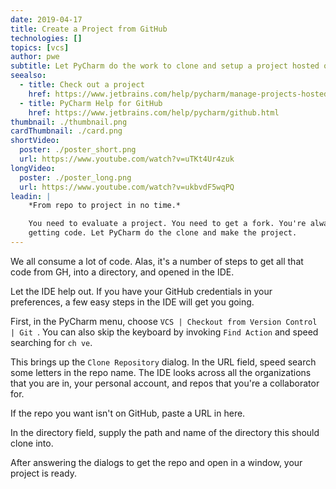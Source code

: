 ```yaml
---
date: 2019-04-17
title: Create a Project from GitHub
technologies: []
topics: [vcs]
author: pwe
subtitle: Let PyCharm do the work to clone and setup a project hosted on GitHub.
seealso:
  - title: Check out a project
    href: https://www.jetbrains.com/help/pycharm/manage-projects-hosted-on-github.html#clone-from-GitHub
  - title: PyCharm Help for GitHub
    href: https://www.jetbrains.com/help/pycharm/github.html  
thumbnail: ./thumbnail.png
cardThumbnail: ./card.png
shortVideo:
  poster: ./poster_short.png
  url: https://www.youtube.com/watch?v=uTKt4Ur4zuk
longVideo:
  poster: ./poster_long.png
  url: https://www.youtube.com/watch?v=ukbvdF5wqPQ
leadin: |
    *From repo to project in no time.*    

    You need to evaluate a project. You need to get a fork. You're always  
    getting code. Let PyCharm do the clone and make the project.
---
```


We all consume a lot of code. Alas, it's a number of steps to get all that 
code from GH, into a directory, and opened in the IDE.

Let the IDE help out. If you have your GitHub credentials in your preferences, 
a few easy steps in the IDE will get you going.

First, in the PyCharm menu, choose `VCS | Checkout from Version Control | Git `. 
You can also skip the keyboard by invoking `Find Action` and speed searching for 
`ch ve`.

This brings up the `Clone Repository` dialog. In the URL field, speed search 
some letters in the repo name. The IDE looks across all the organizations that 
you are in, your personal account, and repos that you're a collaborator for.

If the repo you want isn't on GitHub, paste a URL in here.

In the directory field, supply the path and name of the directory this should 
clone into.

After answering the dialogs to get the repo and open in a window, your project 
is ready. 

